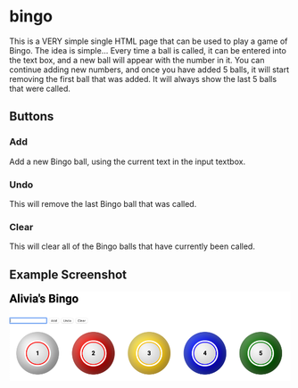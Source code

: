# bingo

This is a VERY simple single HTML page that can be used to play a game of
Bingo.  The idea is simple...  Every time a ball is called, it can be entered
into the text box, and a new ball will appear with the number in it.  You
can continue adding new numbers, and once you have added 5 balls, it will
start removing the first ball that was added.  It will always show the last
5 balls that were called.

## Buttons

### Add

Add a new Bingo ball, using the current text in the input textbox.

### Undo

This will remove the last Bingo ball that was called.

### Clear

This will clear all of the Bingo balls that have currently been called.

## Example Screenshot

![Example](example.png)
